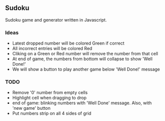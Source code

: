 ## Sudoku

Sudoku game and generator written in Javascript.

### Ideas

- Latest dropped number will be colored Green if correct
- All incorrect entries will be colored Red
- Cliking on a Green or Red number will remove the number from that cell
- At end of game, the numbers from bottom will collapse to show 'Well Done!'
- We will show a button to play another game below 'Well Done!' message

### TODO

- Remove '0' number from empty cells
- Highlight cell when dragging to drop
- end of game: blinking numbers with 'Well Done' message. Also, with 'new game' button
- Put numbers strip on all 4 sides of grid
